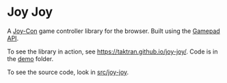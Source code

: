 # Joy Joy

A [Joy-Con](https://en.wikipedia.org/wiki/Joy-Con) game controller library for the browser. Built using the [Gamepad API](https://developer.mozilla.org/en-US/docs/Web/API/Gamepad_API).

To see the library in action, see https://taktran.github.io/joy-joy/. Code is in the [demo](./demo) folder.

To see the source code, look in [src/joy-joy](./src/joy-joy).
